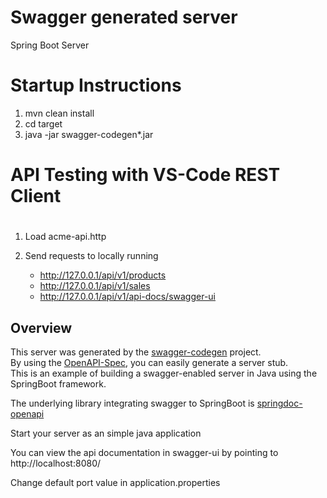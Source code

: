# Swagger generated server

Spring Boot Server 

##
#  Startup Instructions

1. mvn clean install
2. cd target
3. java -jar swagger-codegen*.jar

##
#  API Testing with VS-Code REST Client 
# 

1.  Load acme-api.http

2.  Send requests to locally running 
    - http://127.0.0.1/api/v1/products
	- http://127.0.0.1/api/v1/sales
	- http://127.0.0.1/api/v1/api-docs/swagger-ui
	



## Overview  
This server was generated by the [swagger-codegen](https://github.com/swagger-api/swagger-codegen) project.  
By using the [OpenAPI-Spec](https://github.com/swagger-api/swagger-core), you can easily generate a server stub.  
This is an example of building a swagger-enabled server in Java using the SpringBoot framework.

The underlying library integrating swagger to SpringBoot is [springdoc-openapi](https://github.com/springdoc/springdoc-openapi)

Start your server as an simple java application  

You can view the api documentation in swagger-ui by pointing to  
http://localhost:8080/  

Change default port value in application.properties